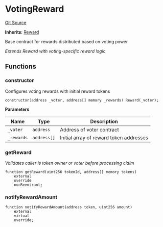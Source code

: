 # VotingReward
[Git Source](https://github.com-infrared/infrared-dao/infrared-mono-repo/blob/1a33f96723b9edc4ba92aebe8d11b7108d5353c3/src/voting/rewards/VotingReward.sol)

**Inherits:**
[Reward](/src/voting/rewards/Reward.sol/abstract.Reward.md)

Base contract for rewards distributed based on voting power

*Extends Reward with voting-specific reward logic*


## Functions
### constructor

Configures voting rewards with initial reward tokens


```solidity
constructor(address _voter, address[] memory _rewards) Reward(_voter);
```
**Parameters**

|Name|Type|Description|
|----|----|-----------|
|`_voter`|`address`|Address of voter contract|
|`_rewards`|`address[]`|Initial array of reward token addresses|


### getReward

*Validates caller is token owner or voter before processing claim*


```solidity
function getReward(uint256 tokenId, address[] memory tokens)
    external
    override
    nonReentrant;
```

### notifyRewardAmount


```solidity
function notifyRewardAmount(address token, uint256 amount)
    external
    virtual
    override;
```

